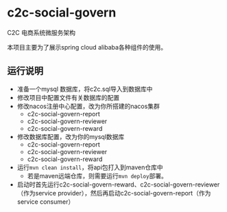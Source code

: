 # c2c-social-govern  

C2C 电商系统微服务架构 

本项目主要为了展示spring cloud alibaba各种组件的使用。


## 运行说明  
- 准备一个mysql 数据库，将c2c.sql导入到数据库中
- 修改项目中配置文件有关数据库的配置
- 修改nacos注册中心配置，改为你所搭建的nacos集群
    - c2c-social-govern-report
    - c2c-social-govern-reviewer
    - c2c-social-govern-reward
- 修改数据库配置，改为你的mysql数据库
    - c2c-social-govern-report
    - c2c-social-govern-reviewer
    - c2c-social-govern-reward
- 运行`mvn clean install`，将api包打入到maven仓库中
    - 若是maven远端仓库，则需要运行`mvn deploy`部署。
- 启动时首先运行c2c-social-govern-reward、c2c-social-govern-reviewer（作为service provider），然后再启动c2c-social-govern-report（作为service consumer）
